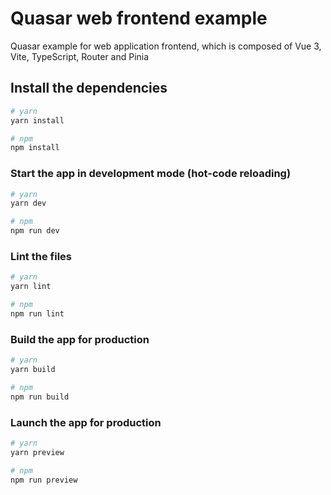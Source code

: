 # Quasar web frontend example

Quasar example for web application frontend, which is composed of Vue 3, Vite, TypeScript, Router and Pinia

## Install the dependencies

```bash
# yarn
yarn install

# npm
npm install
```

### Start the app in development mode (hot-code reloading)

```bash
# yarn
yarn dev

# npm
npm run dev
```

### Lint the files

```bash
# yarn
yarn lint

# npm
npm run lint
```

### Build the app for production

```bash
# yarn
yarn build

# npm
npm run build
```

### Launch the app for production

```bash
# yarn
yarn preview

# npm
npm run preview
```
